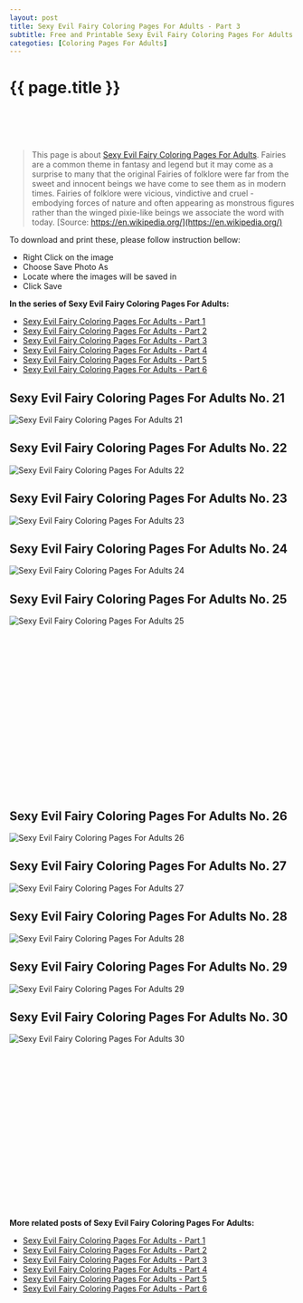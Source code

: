 ```yaml
---
layout: post
title: Sexy Evil Fairy Coloring Pages For Adults - Part 3
subtitle: Free and Printable Sexy Evil Fairy Coloring Pages For Adults - Part 3
categoties: [Coloring Pages For Adults]
---
```

{{ page.title }}
================
<script async src="//pagead2.googlesyndication.com/pagead/js/adsbygoogle.js"></script><!-- UnderTitleAds --> <ins class="adsbygoogle" style="display:inline-block;width:468px;height:60px" data-ad-client="ca-pub-6753140515841889" data-ad-slot="4010138290"></ins><script> (adsbygoogle = window.adsbygoogle || []).push({}); </script>

> This page is about [Sexy Evil Fairy Coloring Pages For Adults](https://freecoloringpages.github.io/). Fairies are a common theme in fantasy and legend but it may come as a surprise to many that the original Fairies of folklore were far from the sweet and innocent beings we have come to see them as in modern times. Fairies of folklore were vicious, vindictive and cruel - embodying forces of nature and often appearing as monstrous figures rather than the winged pixie-like beings we associate the word with today. [Source: https://en.wikipedia.org/](https://en.wikipedia.org/)

To download and print these, please follow instruction bellow:
* Right Click on the image 
* Choose Save Photo As 
* Locate where the images will be saved in 
* Click Save

**In the series of Sexy Evil Fairy Coloring Pages For Adults:**

* [Sexy Evil Fairy Coloring Pages For Adults - Part 1](https://freecoloringpages.github.io/2017/12/04/Sexy-Evil-Fairy-Coloring-Pages-For-Adults-part-1.html)
* [Sexy Evil Fairy Coloring Pages For Adults - Part 2](https://freecoloringpages.github.io/2017/12/04/Sexy-Evil-Fairy-Coloring-Pages-For-Adults-part-2.html)
* [Sexy Evil Fairy Coloring Pages For Adults - Part 3](https://freecoloringpages.github.io/2017/12/04/Sexy-Evil-Fairy-Coloring-Pages-For-Adults-part-3.html)
* [Sexy Evil Fairy Coloring Pages For Adults - Part 4](https://freecoloringpages.github.io/2017/12/04/Sexy-Evil-Fairy-Coloring-Pages-For-Adults-part-4.html)
* [Sexy Evil Fairy Coloring Pages For Adults - Part 5](https://freecoloringpages.github.io/2017/12/04/Sexy-Evil-Fairy-Coloring-Pages-For-Adults-part-5.html)
* [Sexy Evil Fairy Coloring Pages For Adults - Part 6](https://freecoloringpages.github.io/2017/12/04/Sexy-Evil-Fairy-Coloring-Pages-For-Adults-part-6.html)

## Sexy Evil Fairy Coloring Pages For Adults No. 21
![Sexy Evil Fairy Coloring Pages For Adults 21](https://freecoloringpages.github.io/img3/Sexy-Evil-Fairy-Coloring-Pages-For-Adults%20(21).jpg "Sexy Evil Fairy Coloring Pages For Adults 21")

## Sexy Evil Fairy Coloring Pages For Adults No. 22
![Sexy Evil Fairy Coloring Pages For Adults 22](https://freecoloringpages.github.io/img3/Sexy-Evil-Fairy-Coloring-Pages-For-Adults%20(22).jpg "Sexy Evil Fairy Coloring Pages For Adults 22")

## Sexy Evil Fairy Coloring Pages For Adults No. 23
![Sexy Evil Fairy Coloring Pages For Adults 23](https://freecoloringpages.github.io/img3/Sexy-Evil-Fairy-Coloring-Pages-For-Adults%20(23).jpg "Sexy Evil Fairy Coloring Pages For Adults 23")

## Sexy Evil Fairy Coloring Pages For Adults No. 24
![Sexy Evil Fairy Coloring Pages For Adults 24](https://freecoloringpages.github.io/img3/Sexy-Evil-Fairy-Coloring-Pages-For-Adults%20(24).jpg "Sexy Evil Fairy Coloring Pages For Adults 24")

## Sexy Evil Fairy Coloring Pages For Adults No. 25
![Sexy Evil Fairy Coloring Pages For Adults 25](https://freecoloringpages.github.io/img3/Sexy-Evil-Fairy-Coloring-Pages-For-Adults%20(25).jpg "Sexy Evil Fairy Coloring Pages For Adults 25")

<script async src="//pagead2.googlesyndication.com/pagead/js/adsbygoogle.js"></script><!-- Texxtonly --><ins class="adsbygoogle" style="display:inline-block;width:336px;height:280px" data-ad-client="ca-pub-6753140515841889" data-ad-slot="3207852233"></ins><script>(adsbygoogle = window.adsbygoogle || []).push({}); </script>

## Sexy Evil Fairy Coloring Pages For Adults No. 26
![Sexy Evil Fairy Coloring Pages For Adults 26](https://freecoloringpages.github.io/img3/Sexy-Evil-Fairy-Coloring-Pages-For-Adults%20(26).jpg "Sexy Evil Fairy Coloring Pages For Adults 26")

## Sexy Evil Fairy Coloring Pages For Adults No. 27
![Sexy Evil Fairy Coloring Pages For Adults 27](https://freecoloringpages.github.io/img3/Sexy-Evil-Fairy-Coloring-Pages-For-Adults%20(27).jpg "Sexy Evil Fairy Coloring Pages For Adults 27")

## Sexy Evil Fairy Coloring Pages For Adults No. 28
![Sexy Evil Fairy Coloring Pages For Adults 28](https://freecoloringpages.github.io/img3/Sexy-Evil-Fairy-Coloring-Pages-For-Adults%20(28).jpg "Sexy Evil Fairy Coloring Pages For Adults 28")

## Sexy Evil Fairy Coloring Pages For Adults No. 29
![Sexy Evil Fairy Coloring Pages For Adults 29](https://freecoloringpages.github.io/img3/Sexy-Evil-Fairy-Coloring-Pages-For-Adults%20(29).jpg "Sexy Evil Fairy Coloring Pages For Adults 29")

## Sexy Evil Fairy Coloring Pages For Adults No. 30
![Sexy Evil Fairy Coloring Pages For Adults 30](https://freecoloringpages.github.io/img3/Sexy-Evil-Fairy-Coloring-Pages-For-Adults%20(30).jpg "Sexy Evil Fairy Coloring Pages For Adults 30")

<script async src="//pagead2.googlesyndication.com/pagead/js/adsbygoogle.js"></script><!-- Texxtonly --><ins class="adsbygoogle" style="display:inline-block;width:336px;height:280px" data-ad-client="ca-pub-6753140515841889" data-ad-slot="3207852233"></ins><script>(adsbygoogle = window.adsbygoogle || []).push({}); </script>

**More related posts of Sexy Evil Fairy Coloring Pages For Adults:**

* [Sexy Evil Fairy Coloring Pages For Adults - Part 1](https://freecoloringpages.github.io/2017/12/04/Sexy-Evil-Fairy-Coloring-Pages-For-Adults-part-1.html)
* [Sexy Evil Fairy Coloring Pages For Adults - Part 2](https://freecoloringpages.github.io/2017/12/04/Sexy-Evil-Fairy-Coloring-Pages-For-Adults-part-2.html)
* [Sexy Evil Fairy Coloring Pages For Adults - Part 3](https://freecoloringpages.github.io/2017/12/04/Sexy-Evil-Fairy-Coloring-Pages-For-Adults-part-3.html)
* [Sexy Evil Fairy Coloring Pages For Adults - Part 4](https://freecoloringpages.github.io/2017/12/04/Sexy-Evil-Fairy-Coloring-Pages-For-Adults-part-4.html)
* [Sexy Evil Fairy Coloring Pages For Adults - Part 5](https://freecoloringpages.github.io/2017/12/04/Sexy-Evil-Fairy-Coloring-Pages-For-Adults-part-5.html)
* [Sexy Evil Fairy Coloring Pages For Adults - Part 6](https://freecoloringpages.github.io/2017/12/04/Sexy-Evil-Fairy-Coloring-Pages-For-Adults-part-6.html)

